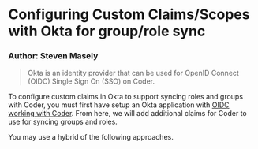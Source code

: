 # Configuring Custom Claims/Scopes with Okta for group/role sync

### Author: Steven Masely

> Okta is an identity provider that can be used for OpenID Connect (OIDC) Single Sign On (SSO) on Coder.

To configure custom claims in Okta to support syncing roles and groups with Coder, you must first have setup an Okta application with [OIDC working with Coder](https://coder.com/docs/v2/latest/admin/auth#openid-connect). From here, we will add additional claims for Coder to use for syncing groups and roles.

You may use a hybrid of the following approaches.
